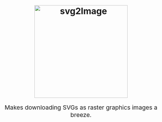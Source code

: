 <h1 align="center">
  <img src="https://raw.githubusercontent.com/ferdipret/svg2image/main/resources/-logo.png" alt="svg2Image" title="svg2Image" width="300">
</h1>
<p align="center" style="font-size: 1.2rem;">Makes downloading SVGs as raster graphics images a breeze.</p>
